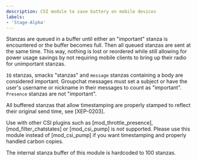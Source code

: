 ```yaml
---
description: CSI module to save battery on mobile devices
labels:
- 'Stage-Alpha'
---
```


Stanzas are queued in a buffer until either an "important" stanza is
encountered or the buffer becomes full. Then all queued stanzas are sent
at the same time. This way, nothing is lost or reordered while still
allowing for power usage savings by not requiring mobile clients to
bring up their radio for unimportant stanzas.

`IQ` stanzas, smacks "stanzas" and `message` stanzas containing a body are
considered important. Groupchat messages must set a subject or have
the user's username or nickname in their messages to count as "important".
`Presence` stanzas are not "important".

All buffered stanzas that allow timestamping are properly stamped to
reflect their original send time, see [XEP-0203].

Use with other CSI plugins such as [mod_throttle_presence],
[mod_filter_chatstates] or [mod_csi_pump] is *not* supported.
Please use this module instead of [mod_csi_pump] if you want timestamping
and properly handled carbon copies.

The internal stanza buffer of this module is hardcoded to 100 stanzas.
